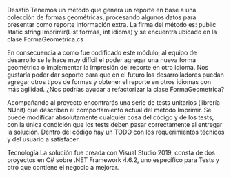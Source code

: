 Desafío
Tenemos un método que genera un reporte en base a una colección de formas geométricas, procesando algunos datos para presentar como reporte información extra. La firma del método es: public static string Imprimir(List<FormaGeometrica> formas, int idioma) y se encuentra ubicado en la clase FormaGeometrica.cs

En consecuencia a como fue codificado este módulo, al equipo de desarrollo se le hace muy difícil el poder agregar una nueva forma geométrica o implementar la impresión del reporte en otro idioma. Nos gustaría poder dar soporte para que en el futuro los desarrolladores puedan agregar otros tipos de formas y obtener el reporte en otros idiomas con más agilidad. ¿Nos podrías ayudar a refactorizar la clase FormaGeometrica?

Acompañando al proyecto encontrarás una serie de tests unitarios (librería NUnit) que describen el comportamiento actual del método Imprimir. Se puede modificar absolutamente cualquier cosa del código y de los tests, con la única condición que los tests deben pasar correctamente al entregar la solución.
Dentro del código hay un TODO con los requerimientos técnicos y del usuario a satisfacer.

Tecnología
La solución fue creada con Visual Studio 2019, consta de dos proyectos en C# sobre .NET Framework 4.6.2, uno específico para Tests y otro que contiene el negocio a mejorar.

